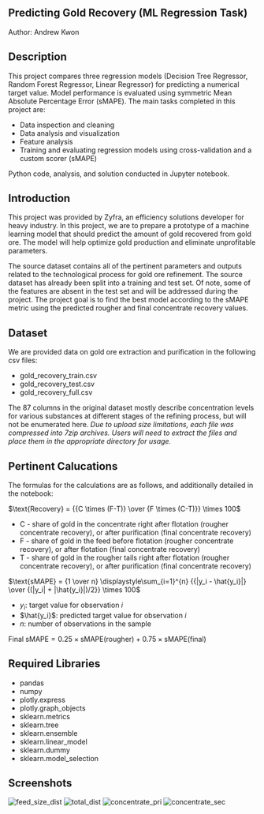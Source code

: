 ## Predicting Gold Recovery (ML Regression Task)
Author: Andrew Kwon

## Description
This project compares three regression models (Decision Tree Regressor, Random Forest Regressor, Linear Regressor) for predicting a numerical target value. Model performance is evaluated using symmetric Mean Absolute Percentage Error (sMAPE). The main tasks completed in this project are:
- Data inspection and cleaning
- Data analysis and visualization
- Feature analysis
- Training and evaluating regression models using cross-validation and a custom scorer (sMAPE)

Python code, analysis, and solution conducted in Jupyter notebook.

## Introduction
This project was provided by Zyfra, an efficiency solutions developer for heavy industry. In this project, we are to prepare a prototype of a machine learning model that should predict the amount of gold recovered from gold ore. The model will help optimize gold production and eliminate unprofitable parameters. 

The source dataset contains all of the pertinent parameters and outputs related to the technological process for gold ore refinement. The source dataset has already been split into a training and test set. Of note, some of the features are absent in the test set and will be addressed during the project. The project goal is to find the best model according to the sMAPE metric using the predicted rougher and final concentrate recovery values.

## Dataset
We are provided data on gold ore extraction and purification in the following csv files:
- gold_recovery_train.csv
- gold_recovery_test.csv
- gold_recovery_full.csv

The 87 columns in the original dataset mostly describe concentration levels for various substances at different stages of the refining process, but will not be enumerated here. *Due to upload size limitations, each file was compressed into 7zip archives. Users will need to extract the files and place them in the appropriate directory for usage.*

## Pertinent Calucations
The formulas for the calculations are as follows, and additionally detailed in the notebook:

$\text{Recovery} = {{C \times (F-T)} \over {F \times (C-T)}} \times 100$
- C - share of gold in the concentrate right after flotation (rougher concentrate recovery), or after purification (final concentrate recovery)
- F - share of gold in the feed before flotation (rougher concentrate recovery), or after flotation (final concentrate recovery)
- T - share of gold in the rougher tails right after flotation (rougher concentrate recovery), or after purification (final concentrate recovery)

$\text{sMAPE} = {1 \over n} \displaystyle\sum_{i=1}^{n} {{|y_i - \hat{y_i}|} \over {(|y_i| + |\hat{y_i}|)/2}} \times 100$
- $y_i$: target value for observation $i$
- $\hat{y_i}$: predicted target value for observation $i$
- $n$: number of observations in the sample

$\text{Final sMAPE} = 0.25 \times \text{sMAPE(rougher)} + 0.75 \times \text{sMAPE(final)}$

## Required Libraries
- pandas
- numpy
- plotly.express
- plotly.graph_objects
- sklearn.metrics
- sklearn.tree
- sklearn.ensemble
- sklearn.linear_model
- sklearn.dummy
- sklearn.model_selection

## Screenshots
![feed_size_dist](https://github.com/adkwn1/predict_gold_recovery/assets/119823114/6799b490-f238-4f01-a289-9a747ba5f667)
![total_dist](https://github.com/adkwn1/predict_gold_recovery/assets/119823114/d9ec4553-14f7-475d-b1e5-2051660467bd)
![concentrate_pri](https://github.com/adkwn1/predict_gold_recovery/assets/119823114/6fff90d7-9755-434a-b39a-169f924b6965)
![concentrate_sec](https://github.com/adkwn1/predict_gold_recovery/assets/119823114/058cfc4d-e93b-4225-adfe-66bc12625c7e)




